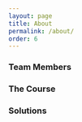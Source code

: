 ```yaml
---
layout: page
title: About
permalink: /about/
order: 6
---
```


### Team Members

### The Course

### Solutions 
